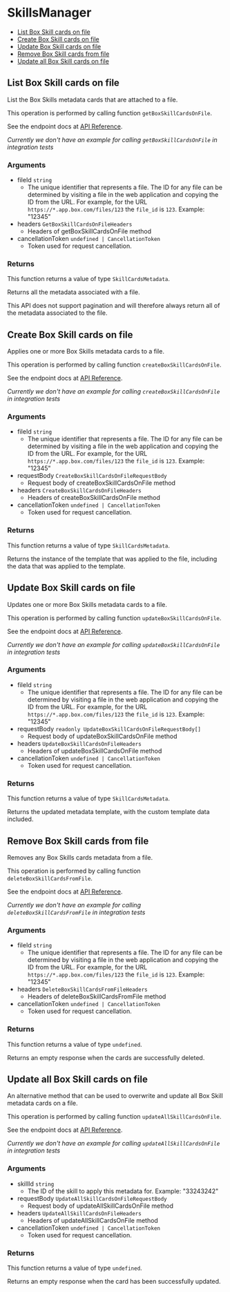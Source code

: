 # SkillsManager

- [List Box Skill cards on file](#list-box-skill-cards-on-file)
- [Create Box Skill cards on file](#create-box-skill-cards-on-file)
- [Update Box Skill cards on file](#update-box-skill-cards-on-file)
- [Remove Box Skill cards from file](#remove-box-skill-cards-from-file)
- [Update all Box Skill cards on file](#update-all-box-skill-cards-on-file)

## List Box Skill cards on file

List the Box Skills metadata cards that are attached to a file.

This operation is performed by calling function `getBoxSkillCardsOnFile`.

See the endpoint docs at
[API Reference](https://developer.box.com/reference/get-files-id-metadata-global-box-skills-cards/).

_Currently we don't have an example for calling `getBoxSkillCardsOnFile` in integration tests_

### Arguments

- fileId `string`
  - The unique identifier that represents a file. The ID for any file can be determined by visiting a file in the web application and copying the ID from the URL. For example, for the URL `https://*.app.box.com/files/123` the `file_id` is `123`. Example: "12345"
- headers `GetBoxSkillCardsOnFileHeaders`
  - Headers of getBoxSkillCardsOnFile method
- cancellationToken `undefined | CancellationToken`
  - Token used for request cancellation.

### Returns

This function returns a value of type `SkillCardsMetadata`.

Returns all the metadata associated with a file.

This API does not support pagination and will therefore always return
all of the metadata associated to the file.

## Create Box Skill cards on file

Applies one or more Box Skills metadata cards to a file.

This operation is performed by calling function `createBoxSkillCardsOnFile`.

See the endpoint docs at
[API Reference](https://developer.box.com/reference/post-files-id-metadata-global-box-skills-cards/).

_Currently we don't have an example for calling `createBoxSkillCardsOnFile` in integration tests_

### Arguments

- fileId `string`
  - The unique identifier that represents a file. The ID for any file can be determined by visiting a file in the web application and copying the ID from the URL. For example, for the URL `https://*.app.box.com/files/123` the `file_id` is `123`. Example: "12345"
- requestBody `CreateBoxSkillCardsOnFileRequestBody`
  - Request body of createBoxSkillCardsOnFile method
- headers `CreateBoxSkillCardsOnFileHeaders`
  - Headers of createBoxSkillCardsOnFile method
- cancellationToken `undefined | CancellationToken`
  - Token used for request cancellation.

### Returns

This function returns a value of type `SkillCardsMetadata`.

Returns the instance of the template that was applied to the file,
including the data that was applied to the template.

## Update Box Skill cards on file

Updates one or more Box Skills metadata cards to a file.

This operation is performed by calling function `updateBoxSkillCardsOnFile`.

See the endpoint docs at
[API Reference](https://developer.box.com/reference/put-files-id-metadata-global-box-skills-cards/).

_Currently we don't have an example for calling `updateBoxSkillCardsOnFile` in integration tests_

### Arguments

- fileId `string`
  - The unique identifier that represents a file. The ID for any file can be determined by visiting a file in the web application and copying the ID from the URL. For example, for the URL `https://*.app.box.com/files/123` the `file_id` is `123`. Example: "12345"
- requestBody `readonly UpdateBoxSkillCardsOnFileRequestBody[]`
  - Request body of updateBoxSkillCardsOnFile method
- headers `UpdateBoxSkillCardsOnFileHeaders`
  - Headers of updateBoxSkillCardsOnFile method
- cancellationToken `undefined | CancellationToken`
  - Token used for request cancellation.

### Returns

This function returns a value of type `SkillCardsMetadata`.

Returns the updated metadata template, with the
custom template data included.

## Remove Box Skill cards from file

Removes any Box Skills cards metadata from a file.

This operation is performed by calling function `deleteBoxSkillCardsFromFile`.

See the endpoint docs at
[API Reference](https://developer.box.com/reference/delete-files-id-metadata-global-box-skills-cards/).

_Currently we don't have an example for calling `deleteBoxSkillCardsFromFile` in integration tests_

### Arguments

- fileId `string`
  - The unique identifier that represents a file. The ID for any file can be determined by visiting a file in the web application and copying the ID from the URL. For example, for the URL `https://*.app.box.com/files/123` the `file_id` is `123`. Example: "12345"
- headers `DeleteBoxSkillCardsFromFileHeaders`
  - Headers of deleteBoxSkillCardsFromFile method
- cancellationToken `undefined | CancellationToken`
  - Token used for request cancellation.

### Returns

This function returns a value of type `undefined`.

Returns an empty response when the cards are
successfully deleted.

## Update all Box Skill cards on file

An alternative method that can be used to overwrite and update all Box Skill
metadata cards on a file.

This operation is performed by calling function `updateAllSkillCardsOnFile`.

See the endpoint docs at
[API Reference](https://developer.box.com/reference/put-skill-invocations-id/).

_Currently we don't have an example for calling `updateAllSkillCardsOnFile` in integration tests_

### Arguments

- skillId `string`
  - The ID of the skill to apply this metadata for. Example: "33243242"
- requestBody `UpdateAllSkillCardsOnFileRequestBody`
  - Request body of updateAllSkillCardsOnFile method
- headers `UpdateAllSkillCardsOnFileHeaders`
  - Headers of updateAllSkillCardsOnFile method
- cancellationToken `undefined | CancellationToken`
  - Token used for request cancellation.

### Returns

This function returns a value of type `undefined`.

Returns an empty response when the card has been successfully updated.
